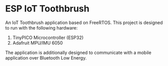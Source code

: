 # ESP IoT Toothbrush

An IoT Toothbrush application based on FreeRTOS. This project is designed to run with the following hardware: 

1. TinyPICO Microcontroller (ESP32)
2. Adafruit MPU/IMU 6050

The application is additionally designed to communicate with a mobile application over Bluetooth Low Energy. 